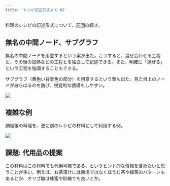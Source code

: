 ```yaml
---
title: 'レシピ記述形式メモ #2'
---
```

料理のレシピの記述形式について、[前回](https://r7kamura.com/articles/2022-05-13-mermaid-recipe-memo)の続き。

無名の中間ノード、サブグラフ
--------------

無名の中間ノードを用意するという案が出た。こうすると、混ぜ合わせる工程と、その後の加熱などの工程とを独立して記述できる。また、明確に「混ぜる」という工程を強調することもできる。

サブグラフ（黄色い背景色の部分）を用意するという案も出た。見た目上のノードが散らばるのを防げ、視覚的な誘導もしやすい。

![](https://lh6.googleusercontent.com/BYdVf-DxVwZuS410Yr2p4-aCJ70V8cYjCMJ02bkNlp9PsXhrKJoQYpY-3PZxKuAoepSxTd283I76yEUq71aK1v233X65Xy_bi0w_rapadzpogjIEGpC5aWdFB0lbIiBtembuMb9UHdRp2Ysk5-4VmA)

複雑な例
----

調理後の料理を、更に別のレシピの材料として利用する例。

![](https://lh3.googleusercontent.com/pwrAzlfuMYsvOZiXgjoNNzy7cPwRKfO7jnIULHVoH-z6uIaWjXkg-1b35sTPI80kI9PeRSTTbC-IsB_wwYfkKcyxH8hS2cwwbF_6wvHNStOJRxqdiuhCHdRXa96G991iRVIK4dPPQlXwCrHxXBuEcg)

課題: 代用品の提案
----------

この材料はこの材料でも代用可能である、というヒント的な情報を含めたいと思うことが多い。例えば、お茶漬けには熱湯ではなくほうじ茶や緑茶のパターンもあるとか、オリゴ糖は蜂蜜や砂糖でも良いとか。
